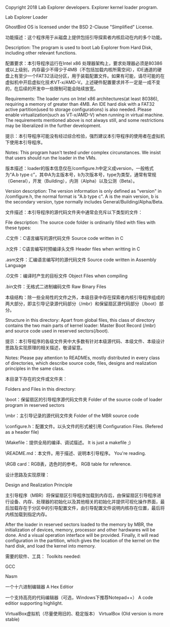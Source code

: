 Copyright 2018 Lab Explorer developers.
Explorer kernel loader program.

Lab Explorer Loader

GhostBird OS is licensed under the BSD 2-Clause "Simplified" License.

功能描述：这个程序用于从磁盘上提供包括引导探索者内核启动在内的多个功能。

Description: The program is used to boot Lab Explorer from Hard Disk, including other relevant functions.


配置要求：本引导程序运行在Intel x86 处理器架构上，要求处理器必须是80386或以上级别，内存最少不得少于4MB（不包括加载内核所需空间），IDE通道的硬盘上有至少一个FAT32活动分区，用于装载配置文件。如果有可能，请尽可能的在虚拟机中开启虚拟化技术VT-x/AMD-V。上述硬件配置要求并不一定是一成不变的，在后续的开发中一些限制可能会陆续放宽。

Requirements: The loader runs on Intel x86 architectures(at least 80386), requiring a memory of greater than 4MB. An IDE hard disk with a FAT32 active partition(used to storage configurations) is also needed. Please enable virtualization(such as VT-x/AMD-V) when running in virtual machine. The requirements mentioned above is not always still, and some restrictions may be liberalized in the further development.


提示：本引导程序可能没有经过综合检验，强烈建议本引导程序的使用者在虚拟机下使用本引导程序。


Notes: This program hasn't tested under complex circunstances. We insist that users should run the loader in the VMs.


版本描述：loader的版本信息仅在/comfigure.h中定义成version，一般格式为“A.b type c”，其中A为主版本号，b为次版本号，type为类型，通常有常规（General），开发（Building），内测（Alpha）以及公测（Beta）。

Version description: The version information is only defined as "version" in /comfigure.h, the normal format is "A.b type c".
A is the main version, b is the secondary version, type normally includes General/Building/Alpha/Beta.


文件描述：本引导程序的源代码文件夹中通常会充斥以下类型的文件：

File description: The source code folder is ordinarily filled with files with these types:

.C文件：C语言编写的源代码文件 Source code written in C

.h文件：C语言编写时预编译头文件 Header files when writting in C

.asm文件：汇编语言编写时的源代码文件 Source code written in Assembly Language

.O文件：编译时产生的目标文件 Object Files when compiling

.bin文件：无格式二进制编码文件 Raw Binary Files


本级结构：除一些全局性的文件之外，本级目录中存在探索者内核引导程序组成的两大部分，即主引导记录源代码部分（/mbr）和保留扇区源代码部分（/boot）部分。

Structure in this directory: Apart from global files, this class of directory contains the two main parts of kernel loader: Master Boot Record (/mbr) and source code used in reserved sectors(/boot).


提示：本引导程序的各级文件夹中大多数有针对本级源代码、本级文件、本级设计思路及实现原理的相关描述，敬请留意。

Notes: Please pay attention to READMEs, mostly distributed in every class of directories, which describe source code, files, designs and realization principles in the same class.


本目录下存在的文件或文件夹：

Folders and Files in this directory:

\boot：保留扇区的引导程序源代码文件夹 Folder of the source code of loader program in reserved sectors

\mbr：主引导记录的源代码文件夹 Folder of the MBR source code 

\configure.h：配置文件。以头文件的形式被引用 Configuration Files. (Refered as a header file)

\Makefile：提供全局的编译、调试描述。 It is just a makefile ;)

\README.md：本文件。用于描述、说明本引导程序。 You're reading.

\RGB card：RGB表，选色时的参考。 RGB table for reference.


设计思路及实现原理：

Design and Realization Principle

主引导程序（MBR）将保留扇区引导程序加载到内存后，由保留扇区引导程序进行设备、内存、处理器的初始化以及其他相关的初始化并提供可视化操作界面，最后加载存在于分区中的引导配置文件，由引导配置文件说明内核存在位置，最后将内核加载到指定内存。

After the loader in reserved sectors loaded to the memory by MBR, the initialization of devices, memory, processor and other hardwares will be done. And a visual operation interface will be provided. Finally, it will read configuration in the partition, which gives the location of the kernel on the hard disk, and load the kernel into memory.


需要的软件、工具：
Toolkits needed:

GCC

Nasm

一个十六进制编辑器 A Hex Editior

一个支持高亮的代码编辑器（可选，Windows下推荐Notepad++）  A code editior supporting highlight.

VirtualBox虚拟机（尽量使用旧的、稳定版本） VirtualBox (Old version is more stable)
